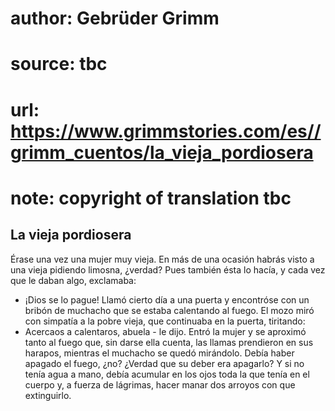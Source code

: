 # author: Gebrüder Grimm
# source: tbc
# url: https://www.grimmstories.com/es//grimm_cuentos/la_vieja_pordiosera
# note: copyright of translation tbc

## La vieja pordiosera 

Érase una vez una mujer muy vieja. En más de una ocasión habrás visto a
una vieja pidiendo limosna, ¿verdad? Pues también ésta lo hacía, y cada
vez que le daban algo, exclamaba:
- ¡Dios se lo pague!
Llamó cierto día a una puerta y encontróse con un bribón de muchacho que
se estaba calentando al fuego. El mozo miró con simpatía a la pobre
vieja, que continuaba en la puerta, tiritando:
- Acercaos a calentaros, abuela - le dijo.
Entró la mujer y se aproximó tanto al fuego que, sin darse ella cuenta,
las llamas prendieron en sus harapos, mientras el muchacho se quedó
mirándolo. Debía haber apagado el fuego, ¿no? ¿Verdad que su deber era
apagarlo? Y si no tenía agua a mano, debía acumular en los ojos toda la
que tenía en el cuerpo y, a fuerza de lágrimas, hacer manar dos arroyos
con que extinguirlo.
